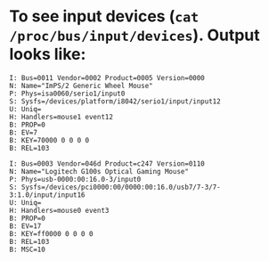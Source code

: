 # To see input devices (`cat /proc/bus/input/devices`).  Output looks like:
	I: Bus=0011 Vendor=0002 Product=0005 Version=0000
	N: Name="ImPS/2 Generic Wheel Mouse"
	P: Phys=isa0060/serio1/input0
	S: Sysfs=/devices/platform/i8042/serio1/input/input12
	U: Uniq=
	H: Handlers=mouse1 event12
	B: PROP=0
	B: EV=7
	B: KEY=70000 0 0 0 0
	B: REL=103

	I: Bus=0003 Vendor=046d Product=c247 Version=0110
	N: Name="Logitech G100s Optical Gaming Mouse"
	P: Phys=usb-0000:00:16.0-3/input0
	S: Sysfs=/devices/pci0000:00/0000:00:16.0/usb7/7-3/7-3:1.0/input/input16
	U: Uniq=
	H: Handlers=mouse0 event3
	B: PROP=0
	B: EV=17
	B: KEY=ff0000 0 0 0 0
	B: REL=103
	B: MSC=10